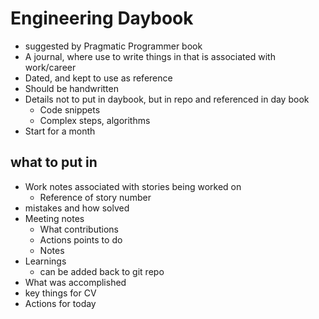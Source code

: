 # Engineering Daybook

- suggested by Pragmatic Programmer book
- A journal, where use to write things in that is associated with work/career
- Dated, and kept to use as reference
- Should be handwritten
- Details not to put in daybook, but in repo and referenced in day book
  - Code snippets
  - Complex steps, algorithms
- Start for a month


## what to put in

- Work notes associated with stories being worked on
  - Reference of story number
- mistakes and how solved
- Meeting notes
  - What contributions
  - Actions points to do
  - Notes
- Learnings
  - can be added back to git repo
- What was accomplished
- key things for CV
- Actions for today
